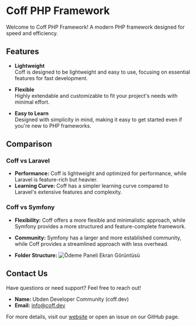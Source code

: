# Coff PHP Framework

Welcome to Coff PHP Framework! A modern PHP framework designed for speed and efficiency.

## Features

- **Lightweight**  
  Coff is designed to be lightweight and easy to use, focusing on essential features for fast development.

- **Flexible**  
  Highly extendable and customizable to fit your project's needs with minimal effort.

- **Easy to Learn**  
  Designed with simplicity in mind, making it easy to get started even if you're new to PHP frameworks.

## Comparison

### Coff vs Laravel

- **Performance:** Coff is lightweight and optimized for performance, while Laravel is feature-rich but heavier.
- **Learning Curve:** Coff has a simpler learning curve compared to Laravel's extensive features and complexity.

### Coff vs Symfony

- **Flexibility:** Coff offers a more flexible and minimalistic approach, while Symfony provides a more structured and feature-complete framework.
- **Community:** Symfony has a larger and more established community, while Coff provides a streamlined approach with less overhead.

- **Folder Structure:**
![Ödeme Paneli Ekran Görüntüsü](https://coff.dev/yapi.png)

## Contact Us

Have questions or need support? Feel free to reach out!

- **Name:** Ubden Developer Community (coff.dev)
- **Email:** info@coff.dev

For more details, visit our [website](https://coff.dev) or open an issue on our GitHub page.

